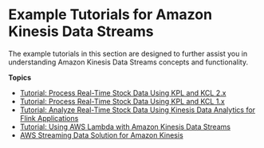 # Example Tutorials for Amazon Kinesis Data Streams<a name="examples"></a>

The example tutorials in this section are designed to further assist you in understanding Amazon Kinesis Data Streams concepts and functionality\.

**Topics**
+ [Tutorial: Process Real\-Time Stock Data Using KPL and KCL 2\.x](tutorial-stock-data-kplkcl2.md)
+ [Tutorial: Process Real\-Time Stock Data Using KPL and KCL 1\.x](tutorial-stock-data-kplkcl.md)
+ [Tutorial: Analyze Real\-Time Stock Data Using Kinesis Data Analytics for Flink Applications](tutorial-stock-data.md)
+ [Tutorial: Using AWS Lambda with Amazon Kinesis Data Streams](tutorial-stock-data-lambda.md)
+ [AWS Streaming Data Solution for Amazon Kinesis](examples-streaming-solution.md)